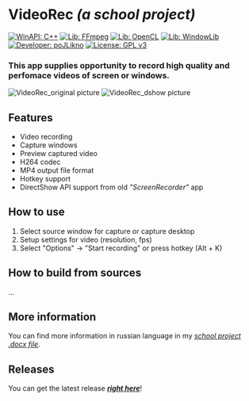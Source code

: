 # **VideoRec** *(a school project)* #

[![WinAPI: C++](https://img.shields.io/badge/WinAPI-C++-blue)](https://learn.microsoft.com/ru-ru/windows/win32/api/)  [![Lib: FFmpeg](https://img.shields.io/badge/Lib-FFmpeg-green)](https://www.ffmpeg.org/)  [![Lib: OpenCL](https://img.shields.io/badge/Lib-OpenCL-orange)](https://www.khronos.org/opencl/)  [![Lib: WindowLib](https://img.shields.io/badge/Lib-WindowLib-aqua)](https://github.com/poJLikno/WindowLib)  [![Developer: poJLikno](https://img.shields.io/badge/Developer-poJLikno-red)](https://github.com/poJLikno)  [![License: GPL v3](https://img.shields.io/badge/License-GPLv3-purple)](https://www.gnu.org/licenses/gpl-3.0)

### This app supplies opportunity to record high quality and perfomace videos of screen or windows. ###

![VideoRec_original picture](https://github.com/user-attachments/assets/3c6d9ffd-81d3-499d-88a9-1b28b22ed050)
![VideoRec_dshow picture](https://github.com/user-attachments/assets/ce137c98-661b-4f88-ac86-6ceaaf3aafa2)

## Features ##
* Video recording
* Capture windows
* Preview captured video
* H264 codec 
* MP4 output file format
* Hotkey support
* DirectShow API support from old *"ScreenRecorder"* app

## How to use ##
1. Select source window for capture or capture desktop
2. Setup settings for video (resolution, fps)
3. Select "Options" -> "Start recording" or press hotkey (Alt + K)

## How to build from sources ##
...

## More information ##
You can find more information in russian language in my *[school project .docx file](https://docs.google.com/document/d/1Acz6KpHh8o7UEKdiUX9S0lwbHd2BfUYzEftklc-Ur8o/edit?usp=sharing)*.

## Releases ##
You can get the latest release ***[right here](https://github.com/poJLikno/VideoRec/releases)***!
